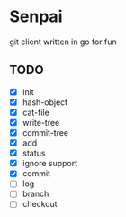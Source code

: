 
# Senpai

git client written in go for fun

## TODO

- [x] init
- [x] hash-object
- [x] cat-file
- [x] write-tree
- [x] commit-tree
- [x] add
- [x] status
- [x] ignore support
- [x] commit
- [ ] log
- [ ] branch
- [ ] checkout
